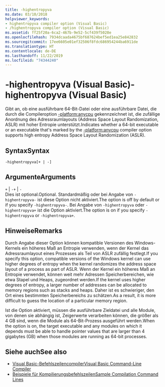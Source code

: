 ```yaml
---
title: -highentropyva
ms.date: 03/10/2018
helpviewer_keywords:
- highentropyva compiler option (Visual Basic)
- /highentropyva compiler option (Visual Basic)
ms.assetid: ff25f20a-6ca2-467b-9e52-5cf439f5028e
ms.openlocfilehash: 7934dcaada4675bf687624bef5ed1ea25e842832
ms.sourcegitcommit: 17ee6605e01ef32506f8fdc686954244ba6911de
ms.translationtype: HT
ms.contentlocale: de-DE
ms.lasthandoff: 11/22/2019
ms.locfileid: "74344240"
---
```

# <a name="-highentropyva-visual-basic"></a><span data-ttu-id="10d49-102">-highentropyva (Visual Basic)</span><span class="sxs-lookup"><span data-stu-id="10d49-102">-highentropyva (Visual Basic)</span></span>
<span data-ttu-id="10d49-103">Gibt an, ob eine ausführbare 64-Bit-Datei oder eine ausführbare Datei, die durch die Compileroption [-platform:anycpu](../../../visual-basic/reference/command-line-compiler/platform.md) gekennzeichnet ist, die zufällige Anordnung des Adressraumlayouts (Address Space Layout Randomization, ASLR) mit hoher Entropie unterstützt.</span><span class="sxs-lookup"><span data-stu-id="10d49-103">Indicates whether a 64-bit executable or an executable that's marked by the [-platform:anycpu](../../../visual-basic/reference/command-line-compiler/platform.md) compiler option supports high entropy Address Space Layout Randomization (ASLR).</span></span>  
  
## <a name="syntax"></a><span data-ttu-id="10d49-104">Syntax</span><span class="sxs-lookup"><span data-stu-id="10d49-104">Syntax</span></span>  
  
```console  
-highentropyva[+ | -]  
```  
  
## <a name="arguments"></a><span data-ttu-id="10d49-105">Argumente</span><span class="sxs-lookup"><span data-stu-id="10d49-105">Arguments</span></span>  
 <span data-ttu-id="10d49-106">`+` &#124; `-`</span><span class="sxs-lookup"><span data-stu-id="10d49-106">`+` &#124; `-`</span></span>  
 <span data-ttu-id="10d49-107">Dies ist optional.</span><span class="sxs-lookup"><span data-stu-id="10d49-107">Optional.</span></span> <span data-ttu-id="10d49-108">Standardmäßig oder bei Angabe von `-highentropyva-` ist diese Option nicht aktiviert.</span><span class="sxs-lookup"><span data-stu-id="10d49-108">The option is off by default or if you specify `-highentropyva-`.</span></span> <span data-ttu-id="10d49-109">Bei Angabe von `-highentropyva` oder `-highentropyva+` ist die Option aktiviert.</span><span class="sxs-lookup"><span data-stu-id="10d49-109">The option is on if you specify `-highentropyva` or `-highentropyva+`.</span></span>  
  
## <a name="remarks"></a><span data-ttu-id="10d49-110">Hinweise</span><span class="sxs-lookup"><span data-stu-id="10d49-110">Remarks</span></span>  
 <span data-ttu-id="10d49-111">Durch Angabe dieser Option können kompatible Versionen des Windows-Kernels ein höheres Maß an Entropie verwenden, wenn der Kernel das Adressraumlayout eines Prozesses als Teil von ASLR zufällig festlegt.</span><span class="sxs-lookup"><span data-stu-id="10d49-111">If you specify this option, compatible versions of the Windows kernel can use higher degrees of entropy when the kernel randomizes the address space layout of a process as part of ASLR.</span></span> <span data-ttu-id="10d49-112">Wenn der Kernel ein höheres Maß an Entropie verwendet, können weit mehr Adressen Speicherbereichen, wie etwa Stapel und Heaps, zugeordnet werden.</span><span class="sxs-lookup"><span data-stu-id="10d49-112">If the kernel uses higher degrees of entropy, a larger number of addresses can be allocated to memory regions such as stacks and heaps.</span></span> <span data-ttu-id="10d49-113">Daher ist es schwieriger, den Ort eines bestimmten Speicherbereichs zu schätzen.</span><span class="sxs-lookup"><span data-stu-id="10d49-113">As a result, it is more difficult to guess the location of a particular memory region.</span></span>  
  
 <span data-ttu-id="10d49-114">Ist die Option aktiviert, müssen die ausführbare Zieldatei und alle Module, von denen sie abhängig ist, Zeigerwerte verarbeiten können, die größer als 4 GB sind, wenn die Module als 64-Bit-Prozess ausgeführt werden.</span><span class="sxs-lookup"><span data-stu-id="10d49-114">When the option is on, the target executable and any modules on which it depends must be able to handle pointer values that are larger than 4 gigabytes (GB) when those modules are running as 64-bit processes.</span></span>  
  
## <a name="see-also"></a><span data-ttu-id="10d49-115">Siehe auch</span><span class="sxs-lookup"><span data-stu-id="10d49-115">See also</span></span>

- [<span data-ttu-id="10d49-116">Visual Basic-Befehlszeilencompiler</span><span class="sxs-lookup"><span data-stu-id="10d49-116">Visual Basic Command-Line Compiler</span></span>](../../../visual-basic/reference/command-line-compiler/index.md)
- [<span data-ttu-id="10d49-117">Beispiele für Kompilierungsbefehlszeilen</span><span class="sxs-lookup"><span data-stu-id="10d49-117">Sample Compilation Command Lines</span></span>](../../../visual-basic/reference/command-line-compiler/sample-compilation-command-lines.md)
